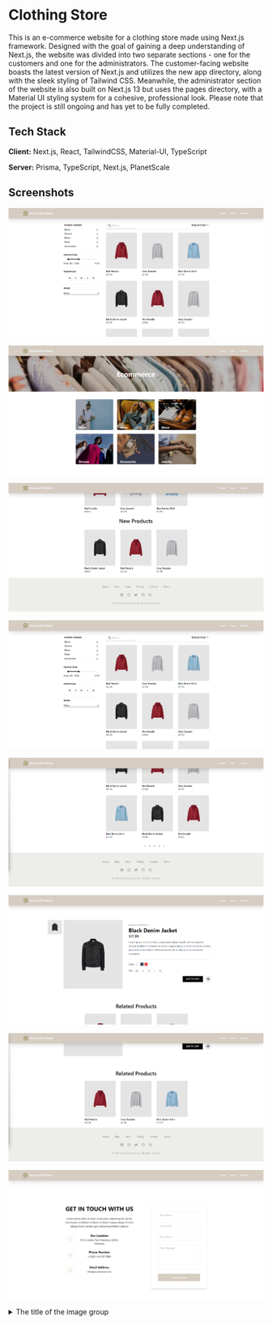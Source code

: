 
# Clothing Store

This is an e-commerce website for a clothing store made using Next.js framework. Designed with the goal of gaining a deep understanding of Next.js, the website was divided into two separate sections - one for the customers and one for the administrators. The customer-facing website boasts the latest version of Next.js and utilizes the new app directory, along with the sleek styling of Tailwind CSS. Meanwhile, the administrator section of the website is also built on Next.js 13 but uses the pages directory, with a Material UI styling system for a cohesive, professional look. Please note that the project is still ongoing and has yet to be fully completed.
## Tech Stack

**Client:** Next.js, React, TailwindCSS, Material-UI, TypeScript

**Server:** Prisma, TypeScript, Next.js, PlanetScale


## Screenshots

![App Screenshot](https://raw.githubusercontent.com/genti91/clothing-store/main/images/store1.png)

![App Screenshot](https://raw.githubusercontent.com/genti91/clothing-store/main/images/home1.png)

![App Screenshot](https://raw.githubusercontent.com/genti91/clothing-store/main/images/home2.png)

![App Screenshot](https://raw.githubusercontent.com/genti91/clothing-store/main/images/store1.png)

![App Screenshot](https://raw.githubusercontent.com/genti91/clothing-store/main/images/store2.png)

![App Screenshot](https://raw.githubusercontent.com/genti91/clothing-store/main/images/details1.png)

![App Screenshot](https://raw.githubusercontent.com/genti91/clothing-store/main/images/details2.png)

![App Screenshot](https://raw.githubusercontent.com/genti91/clothing-store/main/images/contact.png)


<details>
  <summary>The title of the image group</summary><details>
  <img src="image-url" name="image-name">
  <img src="image-url" name="image-name">
  <img src="image-url" name="image-name">
</details>
